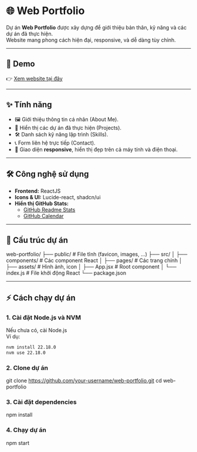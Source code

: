 # 🌐 Web Portfolio

Dự án **Web Portfolio** được xây dựng để giới thiệu bản thân, kỹ năng và các dự án đã thực hiện.  
Website mang phong cách hiện đại, responsive, và dễ dàng tùy chỉnh.

---

## 🚀 Demo

👉 [Xem website tại đây](https://tale05.github.io/web-portfolio)

---

## ✨ Tính năng

-  🖼️ Giới thiệu thông tin cá nhân (About Me).
-  💼 Hiển thị các dự án đã thực hiện (Projects).
-  🛠️ Danh sách kỹ năng lập trình (Skills).
-  📞 Form liên hệ trực tiếp (Contact).
-  📱 Giao diện **responsive**, hiển thị đẹp trên cả máy tính và điện thoại.

---

## 🛠️ Công nghệ sử dụng

-  **Frontend:** ReactJS
-  **Icons & UI:** Lucide-react, shadcn/ui
-  **Hiển thị GitHub Stats:**
   -  [GitHub Readme Stats](https://github.com/anuraghazra/github-readme-stats)
   -  [GitHub Calendar](https://github.com/grubersjoe/react-github-calendar)

---

## 📂 Cấu trúc dự án

web-portfolio/
├── public/ # File tĩnh (favicon, images, ...)
├── src/
│ ├── components/ # Các component React
│ ├── pages/ # Các trang chính
│ ├── assets/ # Hình ảnh, icon
│ ├── App.jsx # Root component
│ └── index.js # File khởi động React
└── package.json

---

## ⚡ Cách chạy dự án

### 1. Cài đặt Node.js và NVM

Nếu chưa có, cài Node.js  
Ví dụ:

```bash
nvm install 22.18.0
nvm use 22.18.0
```

### 2. Clone dự án

git clone https://github.com/your-username/web-portfolio.git
cd web-portfolio

### 3. Cài đặt dependencies

npm install

### 4. Chạy dự án

npm start
